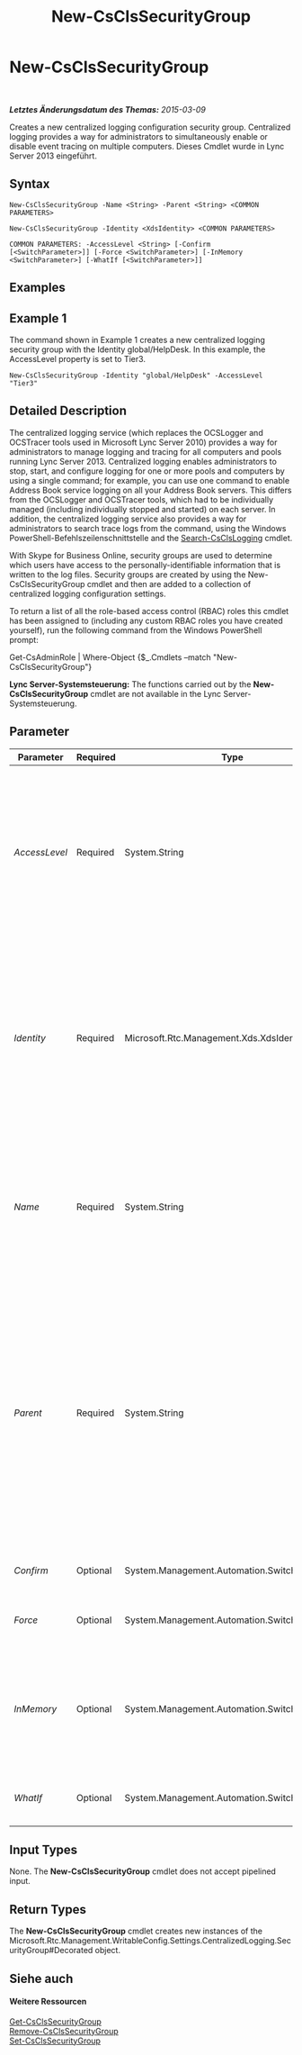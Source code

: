 ﻿---
title: New-CsClsSecurityGroup
TOCTitle: New-CsClsSecurityGroup
ms:assetid: e42f2d5f-7720-4b69-8563-48172120d8d9
ms:mtpsurl: https://technet.microsoft.com/de-de/library/JJ205359(v=OCS.15)
ms:contentKeyID: 49295700
ms.date: 05/19/2016
mtps_version: v=OCS.15
ms.translationtype: HT
---

# New-CsClsSecurityGroup

 

_**Letztes Änderungsdatum des Themas:** 2015-03-09_

Creates a new centralized logging configuration security group. Centralized logging provides a way for administrators to simultaneously enable or disable event tracing on multiple computers. Dieses Cmdlet wurde in Lync Server 2013 eingeführt.

## Syntax

    New-CsClsSecurityGroup -Name <String> -Parent <String> <COMMON PARAMETERS>

    New-CsClsSecurityGroup -Identity <XdsIdentity> <COMMON PARAMETERS>

    COMMON PARAMETERS: -AccessLevel <String> [-Confirm [<SwitchParameter>]] [-Force <SwitchParameter>] [-InMemory <SwitchParameter>] [-WhatIf [<SwitchParameter>]]

## Examples

## Example 1

The command shown in Example 1 creates a new centralized logging security group with the Identity global/HelpDesk. In this example, the AccessLevel property is set to Tier3.

    New-CsClsSecurityGroup -Identity "global/HelpDesk" -AccessLevel "Tier3"

## Detailed Description

The centralized logging service (which replaces the OCSLogger and OCSTracer tools used in Microsoft Lync Server 2010) provides a way for administrators to manage logging and tracing for all computers and pools running Lync Server 2013. Centralized logging enables administrators to stop, start, and configure logging for one or more pools and computers by using a single command; for example, you can use one command to enable Address Book service logging on all your Address Book servers. This differs from the OCSLogger and OCSTracer tools, which had to be individually managed (including individually stopped and started) on each server. In addition, the centralized logging service also provides a way for administrators to search trace logs from the command, using the Windows PowerShell-Befehlszeilenschnittstelle and the [Search-CsClsLogging](search-csclslogging.md) cmdlet.

With Skype for Business Online, security groups are used to determine which users have access to the personally-identifiable information that is written to the log files. Security groups are created by using the New-CsClsSecurityGroup cmdlet and then are added to a collection of centralized logging configuration settings.

To return a list of all the role-based access control (RBAC) roles this cmdlet has been assigned to (including any custom RBAC roles you have created yourself), run the following command from the Windows PowerShell prompt:

Get-CsAdminRole | Where-Object {$\_.Cmdlets –match "New-CsClsSecurityGroup"}

**Lync Server-Systemsteuerung:** The functions carried out by the **New-CsClsSecurityGroup** cmdlet are not available in the Lync Server-Systemsteuerung.

## Parameter


<table>
<colgroup>
<col style="width: 25%" />
<col style="width: 25%" />
<col style="width: 25%" />
<col style="width: 25%" />
</colgroup>
<thead>
<tr class="header">
<th>Parameter</th>
<th>Required</th>
<th>Type</th>
<th>Description</th>
</tr>
</thead>
<tbody>
<tr class="odd">
<td><p><em>AccessLevel</em></p></td>
<td><p>Required</p></td>
<td><p>System.String</p></td>
<td><p>String value specifying the access level assigned to the group. Access levels are arbitrary string values assigned by administrators and used to categorize security groups. For example:</p>
<p>-AccessLevel &quot;Tier3&quot;</p>
<p>Multiple groups can share the same access level. Currently the only values that have meaning are &quot;Tier3&quot;, &quot;Tier2&quot;, &quot;Product&quot;, &quot;Ops&quot;, and &quot;Pii&quot;.</p></td>
</tr>
<tr class="even">
<td><p><em>Identity</em></p></td>
<td><p>Required</p></td>
<td><p>Microsoft.Rtc.Management.Xds.XdsIdentity</p></td>
<td><p>Unique identifier for the new security group. Security group Identities consist of the centralized logging configuration scope where the group will be created plus a unique security group name. For example, to create a global security group named HelpDesk use this syntax:</p>
<p>-Identity &quot;global/HelpDesk&quot;</p>
<p>If you use the Identity parameter then you cannot use either the name parameter or the Parent parameter in that same command.</p></td>
</tr>
<tr class="odd">
<td><p><em>Name</em></p></td>
<td><p>Required</p></td>
<td><p>System.String</p></td>
<td><p>Unique name for the new security group. For example:</p>
<p>-Name &quot;HelpDesk&quot;</p>
<p>If you use the Name parameter you must also use the Parent parameter. However, you should not use the Identity parameter in the same command as the Name and Parent parameters.</p></td>
</tr>
<tr class="even">
<td><p><em>Parent</em></p></td>
<td><p>Required</p></td>
<td><p>System.String</p></td>
<td><p>Scope of the centralized logging configuration settings where the new security group will be located. For example, to add the new security group to the global settings, use this syntax:</p>
<p>-Parent &quot;global&quot;</p>
<p>You can return identities for all your centralizing logging &quot;parents&quot; by using this command:</p>
<p>Get-CsCentralizedLoggingConfiguration | Select-Object Identity</p>
<p>If you use the Name parameter you must also use the Parent parameter. However, you should not use the Identity parameter in the same command as the Name and Parent parameters.</p></td>
</tr>
<tr class="odd">
<td><p><em>Confirm</em></p></td>
<td><p>Optional</p></td>
<td><p>System.Management.Automation.SwitchParameter</p></td>
<td><p>Prompts you for confirmation before executing the command.</p></td>
</tr>
<tr class="even">
<td><p><em>Force</em></p></td>
<td><p>Optional</p></td>
<td><p>System.Management.Automation.SwitchParameter</p></td>
<td><p>Suppresses the display of any non-fatal error message that might occur when running the command.</p></td>
</tr>
<tr class="odd">
<td><p><em>InMemory</em></p></td>
<td><p>Optional</p></td>
<td><p>System.Management.Automation.SwitchParameter</p></td>
<td><p>Creates an object reference without actually committing the object as a permanent change. If you assign the output of this cmdlet called with this parameter to a variable, you can make changes to the properties of the object reference and then commit those changes by calling this cmdlet’s matching Set- cmdlet.</p></td>
</tr>
<tr class="even">
<td><p><em>WhatIf</em></p></td>
<td><p>Optional</p></td>
<td><p>System.Management.Automation.SwitchParameter</p></td>
<td><p>Describes what would happen if you executed the command without actually executing the command.</p></td>
</tr>
</tbody>
</table>


## Input Types

None. The **New-CsClsSecurityGroup** cmdlet does not accept pipelined input.

## Return Types

The **New-CsClsSecurityGroup** cmdlet creates new instances of the Microsoft.Rtc.Management.WritableConfig.Settings.CentralizedLogging.SecurityGroup\#Decorated object.

## Siehe auch

#### Weitere Ressourcen

[Get-CsClsSecurityGroup](get-csclssecuritygroup.md)  
[Remove-CsClsSecurityGroup](remove-csclssecuritygroup.md)  
[Set-CsClsSecurityGroup](set-csclssecuritygroup.md)

